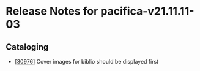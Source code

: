 
# Release Notes for pacifica-v21.11.11-03

## Cataloging

- [[30976]](http://bugs.koha-community.org/bugzilla3/show_bug.cgi?id=30976) Cover images for biblio should be displayed first


